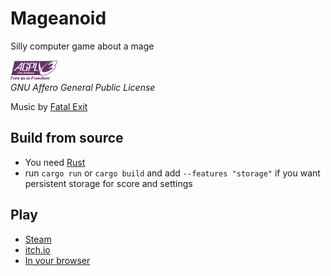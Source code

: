 # Mageanoid

Silly computer game about a mage

<a href="https://github.com/bloodmagesoftware/mageanoid/blob/main/LICENSE"><img height="32" src="https://raw.githubusercontent.com/bloodmagesoftware/.github/main/agpl.svg" alt="AGPL-3.0 license" /></a>  
_GNU Affero General Public License_

Music by [Fatal Exit](https://soundcloud.com/fatalexit)

## Build from source

- You need [Rust](https://rustup.rs/)
- run `cargo run` or `cargo build` and add `--features "storage"` if you want persistent storage for score and settings

## Play

- [Steam](https://store.steampowered.com/app/3104840/Mageanoid)
- [itch.io](https://bloodmagesoftware.itch.io/mageanoid)
- [In your browser](https://bloodmagesoftware.github.io/mageanoid/)

<img src="https://github.com/user-attachments/assets/22122796-3f90-4d40-a917-39e7a5cbaa2c" alt="" width="420">
<img src="https://github.com/user-attachments/assets/9cffa841-8577-4b5d-8193-9625856a4042" alt="" width="420">
<img src="https://github.com/user-attachments/assets/c86a29c7-cdf6-4bb6-980f-7ed6cae77a19" alt="" width="420">
